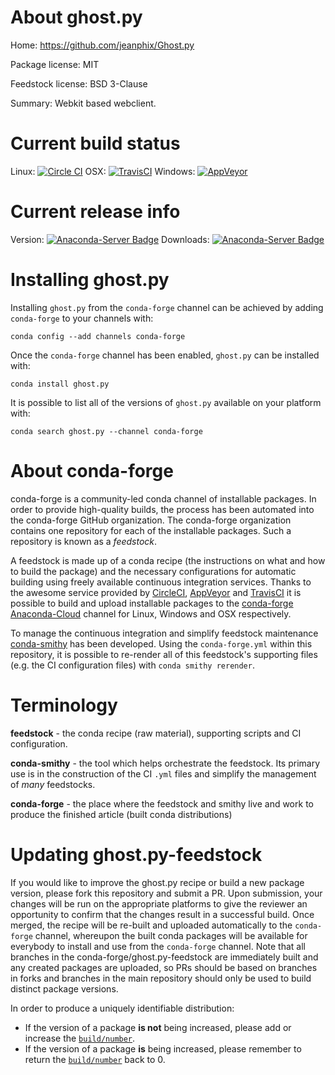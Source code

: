 About ghost.py
==============

Home: https://github.com/jeanphix/Ghost.py

Package license: MIT

Feedstock license: BSD 3-Clause

Summary: Webkit based webclient.



Current build status
====================

Linux: [![Circle CI](https://circleci.com/gh/conda-forge/tmpj5hyu0vg-feedstock.svg?style=shield)](https://circleci.com/gh/conda-forge/tmpj5hyu0vg-feedstock)
OSX: [![TravisCI](https://travis-ci.org/conda-forge/tmpj5hyu0vg-feedstock.svg?branch=master)](https://travis-ci.org/conda-forge/tmpj5hyu0vg-feedstock)
Windows: [![AppVeyor](https://ci.appveyor.com/api/projects/status/github/conda-forge/tmpj5hyu0vg-feedstock?svg=True)](https://ci.appveyor.com/project/conda-forge/tmpj5hyu0vg-feedstock/branch/master)

Current release info
====================
Version: [![Anaconda-Server Badge](https://anaconda.org/conda-forge/ghost.py/badges/version.svg)](https://anaconda.org/conda-forge/ghost.py)
Downloads: [![Anaconda-Server Badge](https://anaconda.org/conda-forge/ghost.py/badges/downloads.svg)](https://anaconda.org/conda-forge/ghost.py)

Installing ghost.py
===================

Installing `ghost.py` from the `conda-forge` channel can be achieved by adding `conda-forge` to your channels with:

```
conda config --add channels conda-forge
```

Once the `conda-forge` channel has been enabled, `ghost.py` can be installed with:

```
conda install ghost.py
```

It is possible to list all of the versions of `ghost.py` available on your platform with:

```
conda search ghost.py --channel conda-forge
```


About conda-forge
=================

conda-forge is a community-led conda channel of installable packages.
In order to provide high-quality builds, the process has been automated into the
conda-forge GitHub organization. The conda-forge organization contains one repository
for each of the installable packages. Such a repository is known as a *feedstock*.

A feedstock is made up of a conda recipe (the instructions on what and how to build
the package) and the necessary configurations for automatic building using freely
available continuous integration services. Thanks to the awesome service provided by
[CircleCI](https://circleci.com/), [AppVeyor](http://www.appveyor.com/)
and [TravisCI](https://travis-ci.org/) it is possible to build and upload installable
packages to the [conda-forge](https://anaconda.org/conda-forge)
[Anaconda-Cloud](http://docs.anaconda.org/) channel for Linux, Windows and OSX respectively.

To manage the continuous integration and simplify feedstock maintenance
[conda-smithy](http://github.com/conda-forge/conda-smithy) has been developed.
Using the ``conda-forge.yml`` within this repository, it is possible to re-render all of
this feedstock's supporting files (e.g. the CI configuration files) with ``conda smithy rerender``.


Terminology
===========

**feedstock** - the conda recipe (raw material), supporting scripts and CI configuration.

**conda-smithy** - the tool which helps orchestrate the feedstock.
                   Its primary use is in the construction of the CI ``.yml`` files
                   and simplify the management of *many* feedstocks.

**conda-forge** - the place where the feedstock and smithy live and work to
                  produce the finished article (built conda distributions)


Updating ghost.py-feedstock
===========================

If you would like to improve the ghost.py recipe or build a new
package version, please fork this repository and submit a PR. Upon submission,
your changes will be run on the appropriate platforms to give the reviewer an
opportunity to confirm that the changes result in a successful build. Once
merged, the recipe will be re-built and uploaded automatically to the
`conda-forge` channel, whereupon the built conda packages will be available for
everybody to install and use from the `conda-forge` channel.
Note that all branches in the conda-forge/ghost.py-feedstock are
immediately built and any created packages are uploaded, so PRs should be based
on branches in forks and branches in the main repository should only be used to
build distinct package versions.

In order to produce a uniquely identifiable distribution:
 * If the version of a package **is not** being increased, please add or increase
   the [``build/number``](http://conda.pydata.org/docs/building/meta-yaml.html#build-number-and-string).
 * If the version of a package **is** being increased, please remember to return
   the [``build/number``](http://conda.pydata.org/docs/building/meta-yaml.html#build-number-and-string)
   back to 0.
